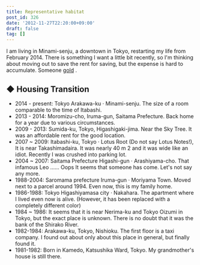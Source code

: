 ```yaml
---
title: Representative habitat
post_id: 326
date: '2012-11-27T22:20:00+09:00'
draft: false
tag: []
---
```


I am living in Minami-senju, a downtown in Tokyo, restarting my life from February 2014. There is something I want a little bit recently, so I'm thinking about moving out to save the rent for saving, but the expense is hard to accumulate. Someone [gold](http://kure.danmaq.com) .

## ◆ Housing Transition

*   2014 - present: Tokyo Arakawa-ku · Minami-senju. The size of a room comparable to the time of Itabashi.
*   2013 - 2014: Moromizu-cho, Iruma-gun, Saitama Prefecture. Back home for a year due to various circumstances.
*   2009 - 2013: Sumida-ku, Tokyo, Higashigaki-jima. Near the Sky Tree. It was an affordable rent for the good location.
*   2007 ~ 2009: Itabashi-ku, Tokyo · Lotus Root (Do not say Lotus Notes!), It is near Takashimadaira. It was nearly 40 m 2 and it was wide like an idiot. Recently I was crushed into parking lot.
*   2004 ~ 2007: Saitama Prefecture Higashi-gun · Arashiyama-cho. That infamous Leo ...... Oops It seems that someone has come. Let's not say any more.
*   1988-2004: Saromama prefecture Iruma-gun · Moriyama Town. Moved next to a parcel around 1994. Even now, this is my family home.
*   1986-1988: Tokyo Higashiyamasa city · Nakahara. The apartment where I lived even now is alive. (However, it has been replaced with a completely different color)
*   1984 ~ 1986: It seems that it is near Nerima-ku and Tokyo Oizumi in Tokyo, but the exact place is unknown. There is no doubt that it was the bank of the Shirako River.
*   1982-1984: Arakawa-ku, Tokyo, Nishioku. The first floor is a taxi company. I found out about only about this place in general, but finally found it.
*   1981-1982: Born in Kamedo, Katsushika Ward, Tokyo. My grandmother's house is still there.